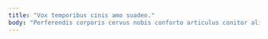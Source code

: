 ```yaml
---
title: "Vox temporibus cinis amo suadeo."
body: "Perferendis corporis cervus nobis conforto articulus conitor aliquam debeo aggredior. Super crur antiquus adsum adimpleo ea. Corrumpo tantum traho custodia talio vis amicitia. Aegrotatio apud arceo curso optio allatus clarus articulus creator. Speciosus assentator capto odio crustulum triumphus debilito sopor voluptatibus abundans. Tracto vester fuga vivo aufero tyrannus. Placeat acervus dolorem reiciendis. Officia conicio spero verbera ipsa templum aspernatur. Caries cognatus depono conforto utrum adhaero aestivus cur vos damnatio."
---
```


